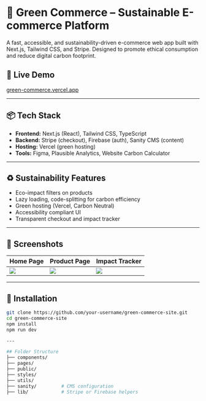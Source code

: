 # 🌿 Green Commerce – Sustainable E-commerce Platform

A fast, accessible, and sustainability-driven e-commerce web app built with Next.js, Tailwind CSS, and Stripe. Designed to promote ethical consumption and reduce digital carbon footprint.

## 🔗 Live Demo
[green-commerce.vercel.app](https://green-commerce.vercel.app)

---

## 📦 Tech Stack

- **Frontend:** Next.js (React), Tailwind CSS, TypeScript
- **Backend:** Stripe (checkout), Firebase (auth), Sanity CMS (content)
- **Hosting:** Vercel (green hosting)
- **Tools:** Figma, Plausible Analytics, Website Carbon Calculator

---

## ♻️ Sustainability Features

- Eco-impact filters on products
- Lazy loading, code-splitting for carbon efficiency
- Green hosting (Vercel, Carbon Neutral)
- Accessibility compliant UI
- Transparent checkout and impact tracker

---

## 📸 Screenshots

| Home Page | Product Page | Impact Tracker |
|-----------|--------------|----------------|
| ![](inprogress/home.png) | ![](inprogress/product.png) | ![](inprogress/impact.png) |

---

## 🔧 Installation

```bash
git clone https://github.com/your-username/green-commerce-site.git
cd green-commerce-site
npm install
npm run dev

---

## Folder Structure
├── components/
├── pages/
├── public/
├── styles/
├── utils/
├── sanity/         # CMS configuration
├── lib/            # Stripe or Firebase helpers


